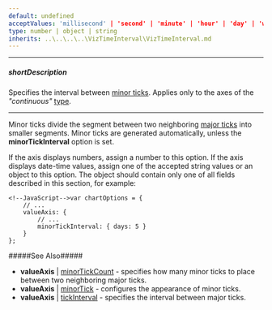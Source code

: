 ```yaml
---
default: undefined
acceptValues: 'millisecond' | 'second' | 'minute' | 'hour' | 'day' | 'week' | 'month' | 'quarter' | 'year'
type: number | object | string
inherits: ..\..\..\..\VizTimeInterval\VizTimeInterval.md
---
```

---
##### shortDescription
Specifies the interval between [minor ticks](/api-reference/20%20Data%20Visualization%20Widgets/10%20dxChart/1%20Configuration/commonAxisSettings/minorTick '/Documentation/ApiReference/Data_Visualization_Widgets/dxChart/Configuration/valueAxis/minorTick/'). Applies only to the axes of the *"continuous"* [type](/api-reference/20%20Data%20Visualization%20Widgets/10%20dxChart/1%20Configuration/valueAxis/type.md '/Documentation/ApiReference/Data_Visualization_Widgets/dxChart/Configuration/valueAxis/#type').

---
Minor ticks divide the segment between two neighboring [major ticks](/api-reference/20%20Data%20Visualization%20Widgets/10%20dxChart/1%20Configuration/commonAxisSettings/tick '/Documentation/ApiReference/Data_Visualization_Widgets/dxChart/Configuration/valueAxis/tick/') into smaller segments. Minor ticks are generated automatically, unless the **minorTickInterval** option is set.

If the axis displays numbers, assign a number to this option. If the axis displays date-time values, assign one of the accepted string values or an object to this option. The object should contain only one of all fields described in this section, for example:

    <!--JavaScript-->var chartOptions = {
        // ...
        valueAxis: {
            // ...
            minorTickInterval: { days: 5 }
        }
    };

#####See Also#####
- **valueAxis** | [minorTickCount](/api-reference/20%20Data%20Visualization%20Widgets/10%20dxChart/1%20Configuration/valueAxis/minorTickCount.md '/Documentation/ApiReference/Data_Visualization_Widgets/dxChart/Configuration/valueAxis/#minorTickCount') - specifies how many minor ticks to place between two neighboring major ticks.
- **valueAxis** | [minorTick](/api-reference/20%20Data%20Visualization%20Widgets/10%20dxChart/1%20Configuration/commonAxisSettings/minorTick '/Documentation/ApiReference/Data_Visualization_Widgets/dxChart/Configuration/valueAxis/minorTick/') - configures the appearance of minor ticks.
- **valueAxis** | [tickInterval](/api-reference/20%20Data%20Visualization%20Widgets/10%20dxChart/1%20Configuration/commonAxisSettings/minorTick '/Documentation/ApiReference/Data_Visualization_Widgets/dxChart/Configuration/valueAxis/minorTick/') - specifies the interval between major ticks.